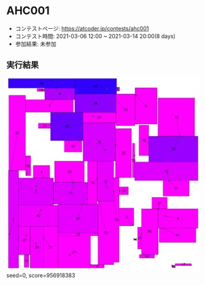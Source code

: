 # AHC001
- コンテストページ: https://atcoder.jp/contests/ahc001
- コンテスト時間: 2021-03-06 12:00 ~ 2021-03-14 20:00(8 days)
- 参加結果: 未参加

## 実行結果
![pic](./solution_gifs/AHC001_solution.png)
seed=0, score=956918383